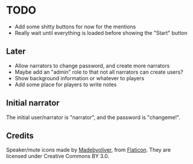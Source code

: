 TODO
====

* Add some shitty buttons for now for the mentions
* Really wait until everything is loaded before showing the "Start" button

Later
-----

* Allow narrators to change password, and create more narrators
* Maybe add an "admin" role to that not all narrators can create users?
* Show background information or whatever to players
* Add some place for players to write notes

Initial narrator
----------------

The initial user/narrator is "narrator", and the password is "changeme!".

Credits
-------

Speaker/mute icons made by
[Madebyoliver](http://www.flaticon.com/authors/madebyoliver), from
[Flaticon](http://www.flaticon.com). They are licensed under Creative
Commons BY 3.0.
